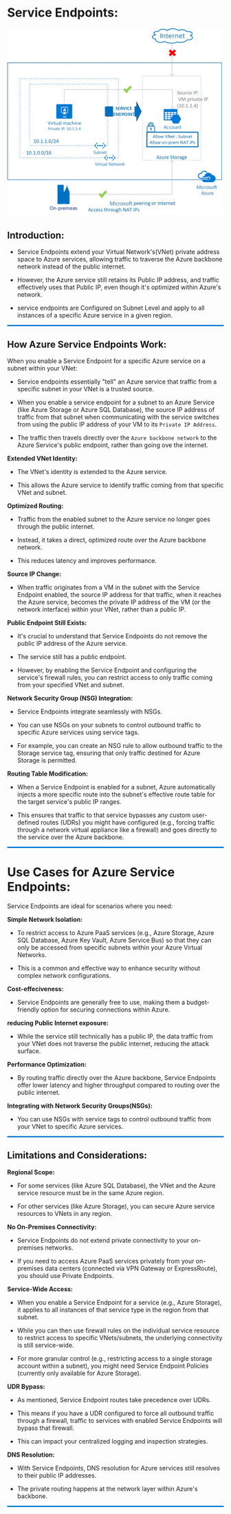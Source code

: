 # Service Endpoints:

<p align="left">
  <img src="../Images/Service-Endpoints-Overview.png" alt="Azure Service Endpoints" width="500">
</p>

## Introduction:

* Service Endpoints extend your Virtual Network's(VNet) private address space to Azure services, allowing traffic to traverse  the Azure backbone network instead of the public internet. 

* However, the Azure service still retains its Public IP address, and traffic effectively uses that Public IP, even though it's optimized within Azure's network. 

* service endpoints are Configured on Subnet Level and apply to all instances of a specific Azure service in a given region.

<hr style="border: 0; height: 3px; background: #0078D4; margin-top: 12px; margin-bottom: 12px;">

## How Azure Service Endpoints Work:

When you enable a Service Endpoint for a specific Azure service on a subnet within your VNet:

* Service endpoints essentially "tell" an Azure service that traffic from a specific subnet in your VNet is a trusted source.

* When you enable a service endpoint for a subnet to an Azure Service (like Azure Storage or Azure SQL Database), the source IP address of traffic from that subnet when communicating with the service switches from using the public IP address  of your VM to its `Private IP Address`. 

* The traffic then travels directly over the `Azure backbone network` to the Azure Service's public endpoint, rather than going ove the internet.

**Extended VNet Identity:**

* The VNet's identity is extended to the Azure service. 
    
* This allows the Azure service to identify traffic coming from that specific VNet and subnet.

**Optimized Routing:**

* Traffic from the enabled subnet to the Azure service no longer goes through the public internet. 
    
* Instead, it takes a direct, optimized route over the Azure backbone network. 
    
* This reduces latency and improves performance.

**Source IP Change:**

* When traffic originates from a VM in the subnet with the Service Endpoint enabled, the source IP address for that traffic, when it reaches the Azure service, becomes the private IP address of the VM (or the network interface) within your VNet, rather than a public IP.

**Public Endpoint Still Exists:**

* It's crucial to understand that Service Endpoints do not remove the public IP address of the Azure service. 
    
* The service still has a public endpoint. 
    
* However, by enabling the Service Endpoint and configuring the service's firewall rules, you can restrict access to only traffic coming from your specified VNet and subnet.

**Network Security Group (NSG) Integration:**

* Service Endpoints integrate seamlessly with NSGs. 
    
* You can use NSGs on your subnets to control outbound traffic to specific Azure services using service tags. 
    
* For example, you can create an NSG rule to allow outbound traffic to the Storage service tag, ensuring that only traffic destined for Azure Storage is permitted.

**Routing Table Modification:**

* When a Service Endpoint is enabled for a subnet, Azure automatically injects a more specific route into the subnet's effective route table for the target service's public IP ranges. 
    
* This ensures that traffic to that service bypasses any custom user-defined routes (UDRs) you might have configured (e.g., forcing traffic through a network virtual appliance like a firewall) and goes directly to the service over the Azure backbone.

<hr style="border: 0; height: 3px; background: #0078D4; margin-top: 12px; margin-bottom: 12px;">

# Use Cases for Azure Service Endpoints:

Service Endpoints are ideal for scenarios where you need:

**Simple Network Isolation:**

* To restrict access to Azure PaaS services (e.g., Azure Storage, Azure SQL Database, Azure Key Vault, Azure Service Bus) so that they can only be accessed from specific subnets within your Azure Virtual Networks. 
    
* This is a common and effective way to enhance security without complex network configurations.

**Cost-effeciveness:**

* Service Endpoints are generally free to use, making them a budget-friendly option for securing connections within Azure.

**reducing Public Internet exposure:**

* While the service still technically has a public IP, the data traffic from your VNet does not traverse the public internet, reducing the attack surface.

**Performance Optimization:**

* By routing traffic directly over the Azure backbone, Service Endpoints offer lower latency and higher throughput compared to routing over the public internet.

**Integrating with Network Security Groups(NSGs):**

* You can use NSGs with service tags to control outbound traffic from your VNet to specific Azure services.

<hr style="border: 0; height: 3px; background: #0078D4; margin-top: 12px; margin-bottom: 12px;">

## Limitations and Considerations:

**Regional Scope:**

* For some services (like Azure SQL Database), the VNet and the Azure service resource must be in the same Azure region.
    
* For other services (like Azure Storage), you can secure Azure service resources to VNets in any region.

**No On-Premises Connectivity:**

* Service Endpoints do not extend private connectivity to your on-premises networks. 
    
* If you need to access Azure PaaS services privately from your on-premises data centers (connected via VPN Gateway or ExpressRoute), you should use Private Endpoints.

**Service-Wide Access:**

* When you enable a Service Endpoint for a service (e.g., Azure Storage), it applies to all instances of that service type in the region from that subnet. 
    
* While you can then use firewall rules on the individual service resource to restrict access to specific VNets/subnets, the underlying connectivity is still service-wide. 
    
* For more granular control (e.g., restricting access to a single storage account within a subnet), you might need Service Endpoint Policies (currently only available for Azure Storage).

**UDR Bypass:**

* As mentioned, Service Endpoint routes take precedence over UDRs. 
    
* This means if you have a UDR configured to force all outbound traffic through a firewall, traffic to services with enabled Service Endpoints will bypass that firewall. 
    
* This can impact your centralized logging and inspection strategies.

**DNS Resolution:**

* With Service Endpoints, DNS resolution for Azure services still resolves to their public IP addresses. 

* The private routing happens at the network layer within Azure's backbone.

<hr style="border: 0; height: 3px; background: #0078D4; margin-top: 12px; margin-bottom: 12px;">